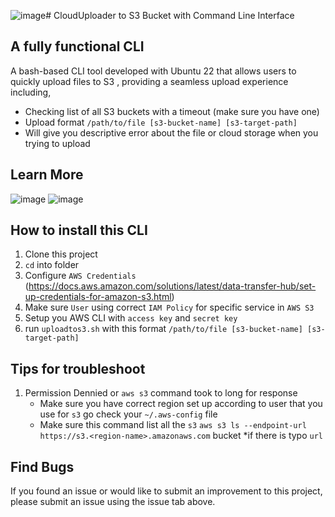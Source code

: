 ![image](https://github.com/vincentarck/CloudUploader-CLI/assets/73167671/e3d0170e-525a-4f62-a006-816dd52a75c3)# CloudUploader to S3 Bucket with Command Line Interface

## A fully functional CLI 
A bash-based CLI tool developed with Ubuntu 22 that allows users to quickly upload files to S3 , providing a seamless upload experience including, 
* Checking list of all S3 buckets with a timeout (make sure you have one)
* Upload format ```/path/to/file [s3-bucket-name] [s3-target-path]```
* Will give you descriptive error about the file or cloud storage when you trying to upload

## Learn More
![image](https://github.com/vincentarck/CloudUploader-CLI/assets/73167671/d9b35f0b-1b78-4004-bcdc-d809cc8cdd95)
![image](https://github.com/vincentarck/CloudUploader-CLI/assets/73167671/daf2f361-7d2b-4e69-89f9-083e39b29862)

## How to install this CLI
1. Clone this project
2. ```cd``` into folder
3. Configure ```AWS Credentials``` (https://docs.aws.amazon.com/solutions/latest/data-transfer-hub/set-up-credentials-for-amazon-s3.html)
4. Make sure ```User``` using correct ```IAM Policy``` for specific service in ```AWS S3```
5. Setup you AWS CLI with ```access key``` and ```secret key``` 
6. run ```uploadtos3.sh``` with this format ```/path/to/file [s3-bucket-name] [s3-target-path]```

## Tips for troubleshoot
1. Permission Dennied or ```aws s3``` command took to long for response
   * Make sure you have correct region set up according to user that you use for `s3` go check your `~/.aws-config` file
   * Make sure this command list all the `s3` `aws s3 ls --endpoint-url https://s3.<region-name>.amazonaws.com` bucket *if     there is typo `url`
   

## Find Bugs
If you found an issue or would like to submit an improvement to this project, please submit an issue using the issue tab above.
